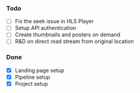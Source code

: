 ### Todo

- [ ] Fix the seek issue in HLS Player
- [ ] Setup API authentication
- [ ] Create thumbnails and posters on demand
- [ ] R&D on direct read stream from original location

### Done

- [x] Landing page setup
- [x] Pipeline setup
- [x] Project setup
